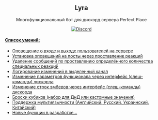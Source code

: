 <h2 align="center">
    Lyra
</h2>
<p align="center">
    Многофункциональный бот для дискорд сервера Perfect Place
</p>
<p align="center">
    <a href="https://discord.gg/wGPRmEcQ6s">
        <img src="https://img.shields.io/discord/736277452481101954?color=5865F2&label=PerfectPlace&logoColor=5805F4&style=for-the-badge" alt="Discord">
</p>


#### Список умений:

* Оповещение о входе и выходе пользователей на сервере
* Установка оповещений на посты через проставление реакций
* Удаление сообщений по проставлению определённого количества специальных реакций
* Логирование изменений в выделенный канал
* Изменение параметров функционала через интерфейс (слеш-команды) дискорда
* Изменение строк эмбедов через интерфейс (слеш-команды) дискорда
* Броски кубиков (набор для ДнД или кастомные значения)
* Поддержка мультиязычности (Английский, Русский, Украинский, Китайский)
* Новые функции в разработке...
